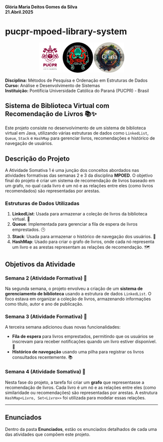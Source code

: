 #### Glória Maria Deitos Gomes da Silva <br> 21.Abril.2025

# pucpr-mpoed-library-system

<p align="center">
  <img src="https://github.com/gloriadeitos/gloriadeitos/blob/main/img/pucpr.png" alt="ufpr" height="100">
  <img src="https://github.com/gloriadeitos/gloriadeitos/blob/main/img/octacore.png" alt="octacore" height="100">
  <img src="https://github.com/gloriadeitos/gloriadeitos/blob/main/img/gloriadeitos-logo.png" alt="gloriadeitos-logo" height="100">
</p>

**Disciplina:** Métodos de Pesquisa e Ordenação em Estruturas de Dados <br>
**Curso:** Análise e Desenvolvimento de Sistemas <br>
**Instituição:** Pontifícia Universidade Católica do Paraná (PUCPR) - Brasil  

## Sistema de Biblioteca Virtual com Recomendação de Livros 📚✨

Este projeto consiste no desenvolvimento de um sistema de biblioteca virtual em Java, utilizando várias estruturas de dados como `LinkedList`, `Queue`, `Stack` e `HashMap` para gerenciar livros, recomendações e histórico de navegação de usuários.

## Descrição do Projeto

A Atividade Somativa 1 é uma junção dos conceitos abordados nas atividades formativas das semanas 2 e 3 da disciplina **MPOED**. O objetivo final do projeto é criar um sistema de recomendação de livros baseado em um grafo, no qual cada livro é um nó e as relações entre eles (como livros recomendados) são representadas por arestas.

### Estruturas de Dados Utilizadas

1. **LinkedList**: Usada para armazenar a coleção de livros da biblioteca virtual. 📖
2. **Queue**: Implementada para gerenciar a fila de espera de livros emprestados. 🕒
3. **Stack**: Usada para armazenar o histórico de navegação dos usuários. 🔄
4. **HashMap**: Usado para criar o grafo de livros, onde cada nó representa um livro e as arestas representam as relações de recomendação. 🗺️

## Objetivos da Atividade

### Semana 2 (Atividade Formativa) 📅
Na segunda semana, o projeto envolveu a criação de um **sistema de gerenciamento de biblioteca** usando a estrutura de dados `LinkedList`. O foco estava em organizar a coleção de livros, armazenando informações como título, autor e ano de publicação.

### Semana 3 (Atividade Formativa) 📅
A terceira semana adicionou duas novas funcionalidades:
- **Fila de espera** para livros emprestados, permitindo que os usuários se inscrevam para receber notificações quando um livro estiver disponível. 📩
- **Histórico de navegação** usando uma pilha para registrar os livros consultados recentemente. 📚

### Semana 4 (Atividade Somativa) 📅
Nesta fase do projeto, a tarefa foi criar um **grafo** que representasse a recomendação de livros. Cada livro é um nó e as relações entre eles (como similaridade ou recomendações) são representadas por arestas. A estrutura `HashMap<Livro, Set<Livro>>` foi utilizada para modelar essas relações.

---

## Enunciados
Dentro da pasta **Enunciados**, estão os enunciados detalhados de cada uma das atividades que compõem este projeto.
